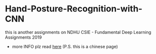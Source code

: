 # Hand-Posture-Recognition-with-CNN
this is another assignments on NDHU CSIE - Fundamental Deep Learning Assignments 2019

- more INFO plz read [here](https://hackmd.io/9UW2ItkLTEKitICl55tmZw)
  (P.S. this is a chinese page)
